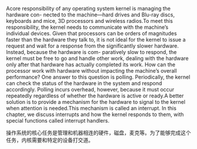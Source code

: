 Acore responsibility of any operating system kernel is managing the hardware con- nected to the machine—hard drives and Blu-ray discs, keyboards and mice, 3D processors and wireless radios.To meet this responsibility, the kernel needs to communicate with the machine’s individual devices. Given that processors can be orders of magnitudes faster than the hardware they talk to, it is not ideal for the kernel to issue a request and wait for a response from the significantly slower hardware. Instead, because the hardware is com- paratively slow to respond, the kernel must be free to go and handle other work, dealing with the hardware only after that hardware has actually completed its work.
How can the processor work with hardware without impacting the machine’s overall performance? One answer to this question is polling. Periodically, the kernel can check the status of the hardware in the system and respond accordingly. Polling incurs overhead, however, because it must occur repeatedly regardless of whether the hardware is active or ready.A better solution is to provide a mechanism for the hardware to signal to the kernel when attention is needed.This mechanism is called an interrupt. In this chapter, we discuss interrupts and how the kernel responds to them, with special functions called interrupt handlers.

操作系统的核心任务是管理和机器相连的硬件，磁盘，麦克等。为了能够完成这个任务，内核需要和特定的设备打交道。